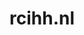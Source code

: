 ---
layout: post
title:  "rcihh.nl"
internal_url:  "/dutchgov/rcihh.nl.html"
categories: dutchgov
---